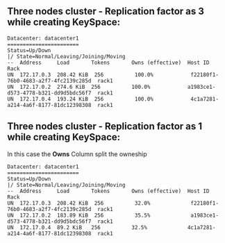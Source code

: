 ## Three nodes cluster - Replication factor as 3 while creating KeySpace:

```
Datacenter: datacenter1
=======================
Status=Up/Down
|/ State=Normal/Leaving/Joining/Moving
--  Address     Load       Tokens       Owns (effective)  Host ID                               Rack
UN  172.17.0.3  208.42 KiB  256          100.0%            f22180f1-76b0-4683-a2f7-4fc2139c285d  rack1
UN  172.17.0.2  274.6 KiB  256          100.0%            a1983ce1-d573-4778-b321-dd9d5bdc56f7  rack1
UN  172.17.0.4  193.24 KiB  256          100.0%            4c1a7281-a214-4a6f-8177-81dc12398308  rack1

```


## Three nodes cluster - Replication factor as 1 while creating KeySpace:

In this case the **Owns** Column split the owneship

```
Datacenter: datacenter1
=======================
Status=Up/Down
|/ State=Normal/Leaving/Joining/Moving
--  Address     Load       Tokens       Owns (effective)  Host ID                               Rack
UN  172.17.0.3  208.42 KiB  256          32.0%             f22180f1-76b0-4683-a2f7-4fc2139c285d  rack1
UN  172.17.0.2  183.89 KiB  256          35.5%             a1983ce1-d573-4778-b321-dd9d5bdc56f7  rack1
UN  172.17.0.4  89.2 KiB   256          32.5%             4c1a7281-a214-4a6f-8177-81dc12398308  rack1

```
